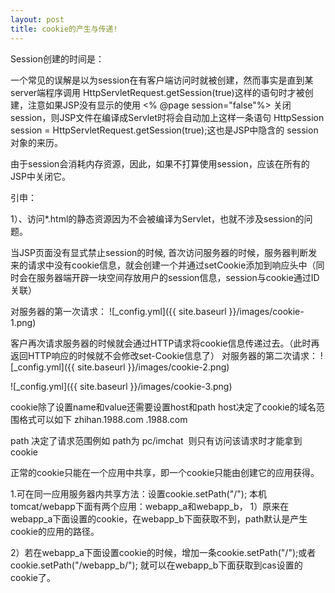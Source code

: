 ```yaml
---
layout: post
title: cookie的产生与传递!
---
```

Session创建的时间是：
 
一个常见的误解是以为session在有客户端访问时就被创建，然而事实是直到某server端程序调用 HttpServletRequest.getSession(true)这样的语句时才被创建，注意如果JSP没有显示的使用 <% @page session="false"%> 关闭session，则JSP文件在编译成Servlet时将会自动加上这样一条语句 HttpSession session = HttpServletRequest.getSession(true);这也是JSP中隐含的 session对象的来历。
 
由于session会消耗内存资源，因此，如果不打算使用session，应该在所有的JSP中关闭它。
 
引申：
 
1）、访问*.html的静态资源因为不会被编译为Servlet，也就不涉及session的问题。

当JSP页面没有显式禁止session的时候, 首次访问服务器的时候，服务器判断发来的请求中没有cookie信息，就会创建一个并通过setCookie添加到响应头中（同时会在服务器端开辟一块空间存放用户的session信息，session与cookie通过ID关联）

对服务器的第一次请求：
![_config.yml]({{ site.baseurl }}/images/cookie-1.png)

客户再次请求服务器的时候就会通过HTTP请求将cookie信息传递过去。（此时再返回HTTP响应的时候就不会修改set-Cookie信息了）
对服务器的第二次请求：
![_config.yml]({{ site.baseurl }}/images/cookie-2.png)

![_config.yml]({{ site.baseurl }}/images/cookie-3.png)

cookie除了设置name和value还需要设置host和path host决定了cookie的域名范围格式可以如下
zhihan.1988.com
.1988.com

path 决定了请求范围例如 path为 pc/imchat  则只有访问该请求时才能拿到cookie 

正常的cookie只能在一个应用中共享，即一个cookie只能由创建它的应用获得。 

1.可在同一应用服务器内共享方法：设置cookie.setPath("/"); 
本机tomcat/webapp下面有两个应用：webapp_a和webapp_b， 
1）原来在webapp_a下面设置的cookie，在webapp_b下面获取不到，path默认是产生cookie的应用的路径。 

2）若在webapp_a下面设置cookie的时候，增加一条cookie.setPath("/");或者cookie.setPath("/webapp_b/"); 
就可以在webapp_b下面获取到cas设置的cookie了。 

